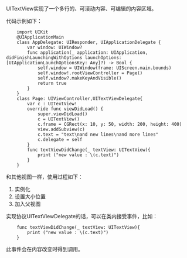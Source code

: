 UITextView实现了一个多行的、可滚动内容、可编辑的内容区域。

代码示例如下：

		import UIKit
		@UIApplicationMain
		class AppDelegate: UIResponder, UIApplicationDelegate {
		    var window: UIWindow?
		    func application(_ application: UIApplication, didFinishLaunchingWithOptions launchOptions: [UIApplicationLaunchOptionsKey: Any]?) -> Bool {
		        self.window = UIWindow(frame: UIScreen.main.bounds)
		        self.window!.rootViewController = Page()
		        self.window?.makeKeyAndVisible()
		        return true
		    }
		}
		class Page: UIViewController,UITextViewDelegate{
		    var c : UITextView!
		    override func viewDidLoad() {
		        super.viewDidLoad()
		        c = UITextView()
		        c.frame = CGRect(x: 10, y: 50, width: 200, height: 400)
		        view.addSubview(c)
		        c.text = "text\nand new lines\nand more lines"
		        c.delegate = self
		    }		    
		    func textViewDidChange(_ textView: UITextView){
		        print ("new value : \(c.text)")
		    }
		}

和其他视图一样，使用过程如下：

1. 实例化
2. 设置大小位置
3. 加入父视图

实现协议UITextViewDelegate的话，可以在类内接受事件，比如：

		func textViewDidChange(_ textView: UITextView){
	        print ("new value : \(c.text)")
	    }

此事件会在内容改变时得到调用。
